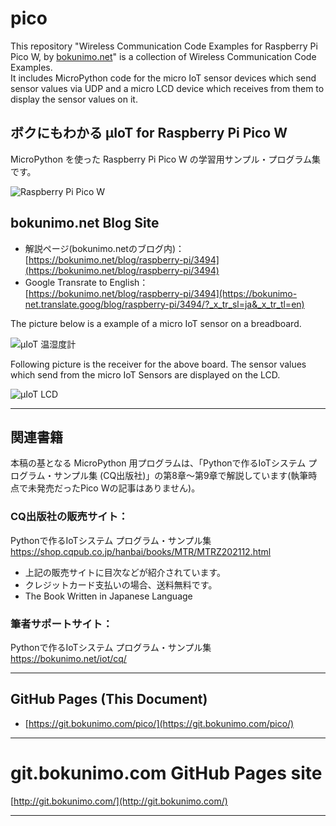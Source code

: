 # pico

This repository "Wireless Communication Code Examples for Raspberry Pi Pico W, by [bokunimo.net](https://bokunimo.net/)" is a collection of Wireless Communication Code Examples.  
It includes MicroPython code for the micro IoT sensor devices which send sensor values via UDP and a micro LCD device which receives from them to display the sensor values on it.  

## ボクにもわかる μIoT for Raspberry Pi Pico W 		

MicroPython を使った Raspberry Pi Pico W の学習用サンプル・プログラム集です。

![Raspberry Pi Pico W](https://bokunimo.net/blog/wp-content/uploads/2023/04/DSC_2562wide.jpg)

## bokunimo.net Blog Site

- 解説ページ(bokunimo.netのブログ内)：  
	[https://bokunimo.net/blog/raspberry-pi/3494](https://bokunimo.net/blog/raspberry-pi/3494)  
- Google Transrate to English：  
	[https://bokunimo.net/blog/raspberry-pi/3494](https://bokunimo-net.translate.goog/blog/raspberry-pi/3494/?_x_tr_sl=ja&_x_tr_tl=en)  

The picture below is a example of a micro IoT sensor on a breadboard.  

![μIoT 温湿度計](https://bokunimo.net/blog/wp-content/uploads/2023/04/DSC_0048wide.jpg)  

Following picture is the receiver for the above board. The sensor values which send from the micro IoT Sensors are displayed on the LCD.  

![μIoT LCD](https://bokunimo.net/blog/wp-content/uploads/2023/04/DSC_0034wide.jpg)  


--------------------------------------------------------------------------------
## 関連書籍

本稿の基となる MicroPython 用プログラムは、「Pythonで作るIoTシステム プログラム・サンプル集 (CQ出版社)」の第8章～第9章で解説しています(執筆時点で未発売だったPico Wの記事はありません)。  

### CQ出版社の販売サイト：  

Pythonで作るIoTシステム プログラム・サンプル集  
https://shop.cqpub.co.jp/hanbai/books/MTR/MTRZ202112.html  
- 上記の販売サイトに目次などが紹介されています。  
- クレジットカード支払いの場合、送料無料です。  
- The Book Written in Japanese Language  

### 筆者サポートサイト：  

Pythonで作るIoTシステム プログラム・サンプル集  
https://bokunimo.net/iot/cq/  

----------------------------------------------------------------

## GitHub Pages (This Document)
* [https://git.bokunimo.com/pico/](https://git.bokunimo.com/pico/)  

----------------------------------------------------------------

# git.bokunimo.com GitHub Pages site
[http://git.bokunimo.com/](http://git.bokunimo.com/)  

----------------------------------------------------------------
